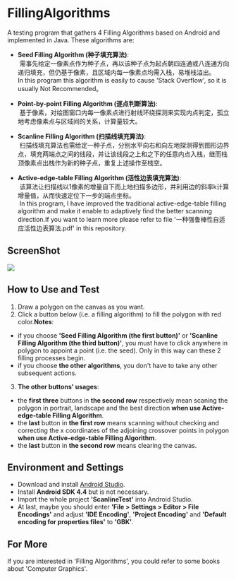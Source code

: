 # FillingAlgorithms
A testing program that gathers 4 Filling Algorithms based on Android and implemented in Java. These algorithms are:
* __Seed Filling Algorithm (种子填充算法)__:<br>
  需事先给定一像素点作为种子点，再以该种子点为起点朝四连通或八连通方向递归填充，但仍基于像素，且区域内每一像素点均需入栈，易堆栈溢出。<br>
  In this program this algorithm is easily to cause 'Stack Overflow', so it is usually Not Recommended。
  
* __Point-by-point Filling Algorithm (逐点判断算法)__:<br>
  基于像素，对绘图窗口内每一像素点进行射线环绕探测来实现内点判定，孤立地考虑像素点与区域间的关系，计算量较大。
  
* __Scanline Filling Algorithm (扫描线填充算法)__:<br>
  扫描线填充算法也需给定一种子点，分别水平向右和向左地探测得到图形边界点，填充两端点之间的线段，并让该线段之上和之下的任意内点入栈，继而栈顶像素点出栈作为新的种子点，重复上述操作至栈空。
  
* __Active-edge-table Filling Algorithm (活性边表填充算法)__:<br>
  该算法让扫描线以1像素的增量自下而上地扫描多边形，并利用边的斜率k计算增量值，从而快速定位下一步的端点坐标。<br>
  In this program, I have improved the traditional active-edge-table filling algorithm and make it enable to adaptively find the better scanning direction.If you want to learn more please refer to file '一种强鲁棒性自适应活性边表算法.pdf' in this repository.
  
## ScreenShot
![](http://yaochenkun.cn/wordpress/wp-content/uploads/2017/01/Screenshot_2017-01-25-15-39-18.png)

## How to Use and Test
1. Draw a polygon on the canvas as you want.
2. Click a button below (i.e. a filling algorithm) to fill the polygon with red color.__Notes__:
 * if you choose __'Seed Filling Algorithm (the first button)'__ or __'Scanline Filling Algorithm (the third button)'__, you must have to click anywhere in polygon to appoint a point (i.e. the seed). Only in this way can these 2 filling processes begin.
 * if you choose __the other algorithms__, you don't have to take any other subsequent actions.
3. __The other buttons' usages__:
 * the __first three__ buttons in __the second row__ respectively mean scaning the polygon in portrait, landscape and the best direction __when use Active-edge-table Filling Algorithm__.
 * the __last__ button in __the first row__ means scanning without checking and correcting the x coordinates of the adjoining crossover points in polygon __when use Active-edge-table Filling Algorithm__.
 * the __last__ button in __the second row__ means clearing the canvas.

## Environment and Settings
* Download and install [Android Studio](http://www.android-studio.org/index.php/component/content/category/88-download).
* Install __Android SDK 4.4__ but is not necessary.
* Import the whole project __'ScanlineTest'__ into Android Studio.
* At last, maybe you should enter __'File > Settings > Editor > File Encodings'__ and adjust __'IDE Encoding'__, __'Project Encoding'__ and __'Default encoding for properties files'__ to __'GBK'__.
## For More
If you are interested in 'Filling Algorithms', you could refer to some books about 'Computer Graphics'.
